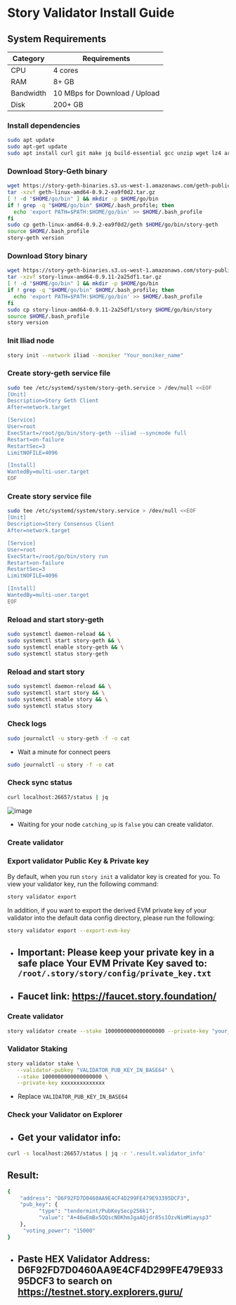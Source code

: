 # Story Validator Install Guide

## System Requirements
| Category | Requirements |
| ------------ | ------------ |
| CPU | 4 cores |
| RAM | 8+ GB |
| Bandwidth | 10 MBps for Download / Upload |
| Disk | 200+ GB |


### Install dependencies
```bash
sudo apt update
sudo apt-get update
sudo apt install curl git make jq build-essential gcc unzip wget lz4 aria2 -y
```
### Download Story-Geth binary
```bash
wget https://story-geth-binaries.s3.us-west-1.amazonaws.com/geth-public/geth-linux-amd64-0.9.2-ea9f0d2.tar.gz
tar -xzvf geth-linux-amd64-0.9.2-ea9f0d2.tar.gz
[ ! -d "$HOME/go/bin" ] && mkdir -p $HOME/go/bin
if ! grep -q "$HOME/go/bin" $HOME/.bash_profile; then
  echo 'export PATH=$PATH:$HOME/go/bin' >> $HOME/.bash_profile
fi
sudo cp geth-linux-amd64-0.9.2-ea9f0d2/geth $HOME/go/bin/story-geth
source $HOME/.bash_profile
story-geth version
```

### Download Story binary
```bash
wget https://story-geth-binaries.s3.us-west-1.amazonaws.com/story-public/story-linux-amd64-0.9.11-2a25df1.tar.gz
tar -xzvf story-linux-amd64-0.9.11-2a25df1.tar.gz
[ ! -d "$HOME/go/bin" ] && mkdir -p $HOME/go/bin
if ! grep -q "$HOME/go/bin" $HOME/.bash_profile; then
  echo 'export PATH=$PATH:$HOME/go/bin' >> $HOME/.bash_profile
fi
sudo cp story-linux-amd64-0.9.11-2a25df1/story $HOME/go/bin/story
source $HOME/.bash_profile
story version
```

### Init Iliad node
```bash
story init --network iliad --moniker "Your_moniker_name"
```

### Create story-geth service file
```bash
sudo tee /etc/systemd/system/story-geth.service > /dev/null <<EOF
[Unit]
Description=Story Geth Client
After=network.target

[Service]
User=root
ExecStart=/root/go/bin/story-geth --iliad --syncmode full
Restart=on-failure
RestartSec=3
LimitNOFILE=4096

[Install]
WantedBy=multi-user.target
EOF
```

### Create story service file
```bash
sudo tee /etc/systemd/system/story.service > /dev/null <<EOF
[Unit]
Description=Story Consensus Client
After=network.target

[Service]
User=root
ExecStart=/root/go/bin/story run
Restart=on-failure
RestartSec=3
LimitNOFILE=4096

[Install]
WantedBy=multi-user.target
EOF
```

### Reload and start story-geth
```bash
sudo systemctl daemon-reload && \
sudo systemctl start story-geth && \
sudo systemctl enable story-geth && \
sudo systemctl status story-geth
```

### Reload and start story
```bash
sudo systemctl daemon-reload && \
sudo systemctl start story && \
sudo systemctl enable story && \
sudo systemctl status story
```

### Check logs
```bash
sudo journalctl -u story-geth -f -o cat
```

- Wait a minute for connect peers

```bash
sudo journalctl -u story -f -o cat
```

### Check sync status
```bash
curl localhost:26657/status | jq
```
![image](https://github.com/user-attachments/assets/9f418369-e7b0-43d8-be84-7508f49b2801)

- Waiting for your node `catching_up`
  is `false`
  you can create validator.

### Create validator

### Export validator Public Key & Private key
By default, when you run `story init`
a validator key is created for you. To view your validator key, run the following command:

```bash
story validator export
```

In addition, if you want to export the derived EVM private key of your validator into the default data config directory, please run the following:

```bash
story validator export --export-evm-key
```
- ## Important: Please keep your private key in a safe place Your EVM Private Key saved to: `/root/.story/story/config/private_key.txt`
- ## Faucet link: https://faucet.story.foundation/

### Create validator
```bash
story validator create --stake 1000000000000000000 --private-key "your_private_key"
```

### Validator Staking
```bash
story validator stake \
   --validator-pubkey "VALIDATOR_PUB_KEY_IN_BASE64" \
   --stake 1000000000000000000 \
   --private-key xxxxxxxxxxxxxx
```
- Replace `VALIDATOR_PUB_KEY_IN_BASE64`

### Check your Validator on Explorer

- ## Get your validator info:
```bash
curl -s localhost:26657/status | jq -r '.result.validator_info'
```
## Result:

```bash
{ 
    "address": "D6F92FD7D0460AA9E4CF4D299FE479E93395DCF3", 
    "pub_key": { 
          "type": "tendermint/PubKeySecp256k1",
          "value": "A+46wEmBx5QQscNOKhmJgaAQjdr85s1OzvNimMiaysp3" 
    }, 
     "voting_power": "15000" 
}
```
- ## Paste HEX Validator Address: D6F92FD7D0460AA9E4CF4D299FE479E93395DCF3 to search on https://testnet.story.explorers.guru/




 
